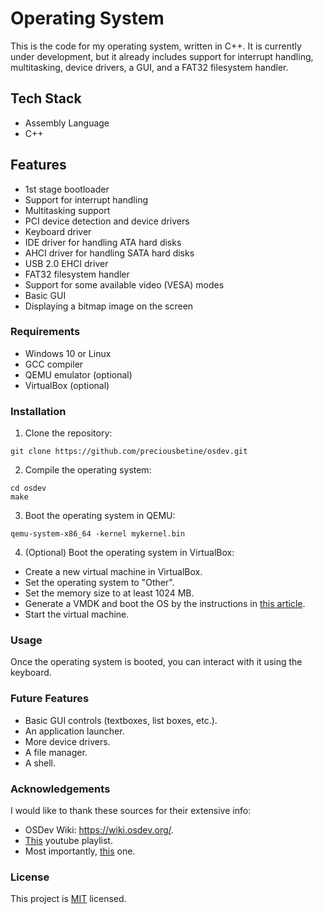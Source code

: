# Operating System

This is the code for my operating system, written in C++. It is currently under development, but it already includes support for interrupt handling, multitasking, device drivers, a GUI, and a FAT32 filesystem handler.

## Tech Stack
* Assembly Language
* C++

## Features

* 1st stage bootloader
* Support for interrupt handling
* Multitasking support
* PCI device detection and device drivers
* Keyboard driver
* IDE driver for handling ATA hard disks
* AHCI driver for handling SATA hard disks
* USB 2.0 EHCI driver
* FAT32 filesystem handler
* Support for some available video (VESA) modes
* Basic GUI
* Displaying a bitmap image on the screen

### Requirements

* Windows 10 or Linux
* GCC compiler
* QEMU emulator (optional)
* VirtualBox (optional)

### Installation

1. Clone the repository:

```
git clone https://github.com/preciousbetine/osdev.git
```

2. Compile the operating system:

```
cd osdev
make
```

3. Boot the operating system in QEMU:

```
qemu-system-x86_64 -kernel mykernel.bin
```

4. (Optional) Boot the operating system in VirtualBox:
* Create a new virtual machine in VirtualBox.
* Set the operating system to "Other".
* Set the memory size to at least 1024 MB.
* Generate a VMDK and boot the OS by the instructions in [this article](https://www.partitionwizard.com/partitionmanager/virtualbox-boot-from-usb.html).
* Start the virtual machine.

### Usage
Once the operating system is booted, you can interact with it using the keyboard.

### Future Features
* Basic GUI controls (textboxes, list boxes, etc.).
* An application launcher.
* More device drivers.
* A file manager.
* A shell.

### Acknowledgements
I would like to thank these sources for their extensive info:

- OSDev Wiki: https://wiki.osdev.org/.
- [This](https://www.youtube.com/playlist?list=PLBK_0GOKgqn3hjBdrf5zQ0g7UkQP_KLC3) youtube playlist.
- Most importantly, [this](https://www.youtube.com/playlist?list=PLHh55M_Kq4OApWScZyPl5HhgsTJS9MZ6M) one.

### License
This project is [MIT](./LICENSE) licensed.
